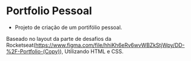 # Portfolio Pessoal

* Projeto de criação de um portifólio pessoal.
  
Baseado no layout da parte de desafios da Rocketseat(https://www.figma.com/file/hhiKh6eRv6wvWBZkStjWpy/DD-%2F-Portfolio-(Copy)), Utilizando HTML e CSS.

